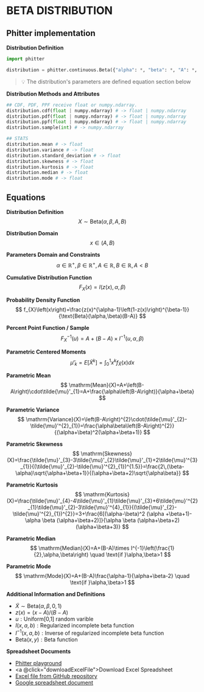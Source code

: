 # BETA DISTRIBUTION

## Phitter implementation

**Distribution Definition**

```python
import phitter

distribution = phitter.continuous.Beta({"alpha": *, "beta": *, "A": *, "B": *})
```

> 💡 The distribution's parameters are defined equation section below

**Distribution Methods and Attributes**

```python
## CDF, PDF, PPF receive float or numpy.ndarray.
distribution.cdf(float | numpy.ndarray) # -> float | numpy.ndarray
distribution.pdf(float | numpy.ndarray) # -> float | numpy.ndarray
distribution.ppf(float | numpy.ndarray) # -> float | numpy.ndarray
distribution.sample(int) # -> numpy.ndarray

## STATS
distribution.mean # -> float
distribution.variance # -> float
distribution.standard_deviation # -> float
distribution.skewness # -> float
distribution.kurtosis # -> float
distribution.median # -> float
distribution.mode # -> float
```

## Equations

**Distribution Definition**
$$ X\sim\mathrm{Beta}\left(\alpha,\beta,A,B\right) $$

**Distribution Domain**
$$ x\in\left(A,B\right) $$

**Parameters Domain and Constraints**
$$ \alpha\in\mathbb{R}^{+}, \beta\in\mathbb{R}^{+}, A\in\mathbb{R}, B\in\mathbb{R}, A < B $$

**Cumulative Distribution Function**
$$ F_{X}\left(x\right)=I\left(z(x),\alpha,\beta\right) $$

**Probability Density Function**
$$ f_{X}\left(x\right)=\frac{z(x)^{\alpha-1}\left(1-z(x)\right)^{\beta-1}}{\text{Beta}(\alpha,\beta)(B-A)} $$

**Percent Point Function / Sample**
$$ F^{-1}_{X}\left(u\right)=A+(B-A)\times I^{-1}\left(u,\alpha,\beta\right) $$

**Parametric Centered Moments**
$$ \tilde{\mu}'_{k}=E[\tilde{X}^k]=\int_{0}^{1}x^{k}f_{\tilde{X}}\left(x\right)dx $$

**Parametric Mean**
$$ \mathrm{Mean}(X)=A+\left(B-A\right)\cdot\tilde{\mu}'_{1}=A+\frac{\alpha\left(B-A\right)}{\alpha+\beta} $$

**Parametric Variance**
$$ \mathrm{Variance}(X)=\left(B-A\right)^{2}\cdot(\tilde{\mu}'_{2}-\tilde{\mu}'^{2}_{1})=\frac{\alpha\beta\left(B-A\right)^{2}}{(\alpha+\beta)^2(\alpha+\beta+1)} $$

**Parametric Skewness**
$$ \mathrm{Skewness}(X)=\frac{\tilde{\mu}'_{3}-3\tilde{\mu}'_{2}\tilde{\mu}'_{1}+2\tilde{\mu}'^{3}_{1}}{(\tilde{\mu}'_{2}-\tilde{\mu}'^{2}_{1})^{1.5}}=\frac{2\,(\beta-\alpha)\sqrt{\alpha+\beta+1}}{(\alpha+\beta+2)\sqrt{\alpha\beta}} $$

**Parametric Kurtosis**
$$ \mathrm{Kurtosis}(X)=\frac{\tilde{\mu}'_{4}-4\tilde{\mu}'_{1}\tilde{\mu}'_{3}+6\tilde{\mu}'^{2}_{1}\tilde{\mu}'_{2}-3\tilde{\mu}'^{4}_{1}}{(\tilde{\mu}'_{2}-\tilde{\mu}'^{2}_{1})^{2}}=3+\frac{6[(\alpha-\beta)^2 (\alpha +\beta+1)-\alpha \beta (\alpha+\beta+2)]}{\alpha \beta (\alpha+\beta+2) (\alpha+\beta+3)} $$

**Parametric Median**
$$ \mathrm{Median}(X)=A+(B-A)\times I^{-1}\left(\frac{1}{2},\alpha,\beta\right) \quad \text{if }\alpha,\beta>1 $$

**Parametric Mode**
$$ \mathrm{Mode}(X)=A+(B-A)\frac{\alpha-1}{\alpha+\beta-2} \quad \text{if }\alpha,\beta>1 $$

**Additional Information and Definitions**
- $\tilde{X}\sim\mathrm{Beta}\left(\alpha,\beta,0,1\right)$
- $z\left(x\right)=\left(x-A\right)/\left(B-A\right)$
- $u:\text{Uniform[0,1] random varible}$
- $I\left(x,a,b\right):\text{Regularized incomplete beta function}$
- $I^{-1}\left(x,a,b\right):\text{Inverse of regularized incomplete beta function}$
- $\text{Beta}\left(x,y\right):\text{Beta function}$

**Spreadsheet Documents**

-   [Phitter playground](https://phitter.io/distributions/continuous/beta)
-   <a @click="downloadExcelFile">Download Excel Spreadsheet</a>
-   [Excel file from GitHub repository](https://github.com/phitterio/phitter-files/blob/main/continuous/beta.xlsx)
-   [Google spreadsheet document](https://docs.google.com/spreadsheets/d/1P7NDy-9toV3dv64gabnr8l2NjB1xt_Ani5IVMTx3gyU)

<script setup>
const downloadExcelFile = function() {
    const fileId = "beta";
    const url = `https://raw.githubusercontent.com/phitterio/phitter-files/main/continuous/${fileId}.xlsx`;
    const link = document.createElement("a");
    link.href = url;
    link.setAttribute("download", `${fileId}.xlsx`);
    document.body.appendChild(link);
    link.click();
    document.body.removeChild(link);
};
</script>

<style module>
a {
  cursor: pointer;
}
</style>

    